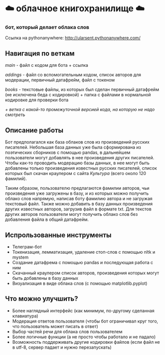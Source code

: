 # ☁️ облачное книгохранилище ☁️
### бот, который делает облака слов
Ссылка на pythonanywhere: http://ularsent.pythonanywhere.com/


## Навигация по веткам
*main* - файл с кодом для бота + ссылка

*addings* - файл со вспомогательным кодом, список авторов для модерации, первичный датафрейм, файл с токеном

*books* - текстовые файлы, из которых был сделан первичный датафрейм (не исключена беда с кодировкой)  + папка с файлами в нормальной кодировке для проверки бота

*+ ветка с какой-то промежуточной версией кода, на которую не надо смотреть*


## Описание работы
Бот предполагался как база облаков слов из произведений русских писателей. Небольшая база данных уже была сформирована из поэтических сборников с помощью pandas, в дальнейшем пользователи могут добавлять в нее произведения других писателей. Чтобы как-то проводить модерацию базы данных, в нее могут быть добавлены только произведения известных русских писателей, список которых был скачан краулером с сайта *Культура* (всего около 120 фамилий). 

Таким образом, пользователю предлагаются фамилии авторов, чьи произведения уже загружены в базу, и из которых можно получить облако слов напрямую, написав боту фамилию автора и не загружая текстовый файл. Также можно добавить в базу данных произведения других известных авторов, загрузив файл в формате txt. Для текстов других авторов пользователи могут получить облако слов без добавления файла в общий датафрейм. 

## Испрользованные инструменты
- Телеграм-бот
- Токенизация, лемматизация, удаление стоп-слов с помощью nltk и mystem
- Создание датафрема с помощью pandas и последующая работа с ним
- Скачанный краулером список авторов, произведения которых могут быть добавлены в базу данных
- Визуализация в виде облака слов (с помощью matplotlib.pyplot)

## Что можно улучшить?
- Более наглядный интерфейс (как минимум, по-другому сделанная клавиатура)
- Модерация ответов пользователя (чтобы бот ограничивал круг того, что пользователь может писать в ответ)
- Выбор частей речи для облака слов пользователем
- Более логичные функции (а не просто чтобы работало и не падало)
- Возможность поддерживать другие кодировки файлов (если файл не в utf-8, сервер падает и нужно перезапускать)
